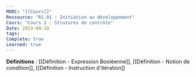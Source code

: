 ```yaml
---
MOOC: "[[Cours]]"
Ressource: "R1.01 : Initiation au développement"
Cours: "Cours 2 : Strutures de contrôle"
Date: 2023-09-18
tags: 
Complete: true
Learned: true
---
```

**Définitions** : [[Définition - Expression Booléenne]], [[Définition - Notion de condition]], [[Définition - Instruction d'itération]]